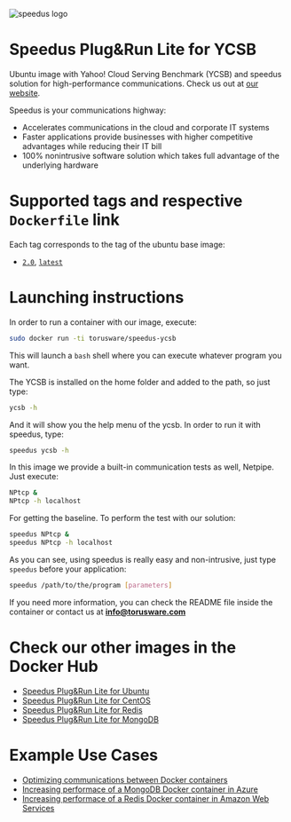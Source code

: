 ![speedus logo](http://dl.torusware.com/images/speedus_small.jpg "Torusware Speedus")

# Speedus Plug&Run Lite for YCSB
Ubuntu image with Yahoo! Cloud Serving Benchmark (YCSB) and speedus solution for high-performance communications. Check us out at [our website](http://torusware.com/).

Speedus is your communications highway:

- Accelerates communications in the cloud and corporate IT systems
- Faster applications provide businesses with higher competitive advantages while reducing their IT bill
- 100% nonintrusive software solution which takes full advantage of the underlying hardware

# Supported tags and respective `Dockerfile` link
Each tag corresponds to the tag of the ubuntu base image:

- [`2.0`](https://github.com/torusware/speedus-ycsb/tree/master/2.0 "2.0 Dockerfile"), [`latest`](https://github.com/torusware/speedus-ycsb/tree/master/2.0 "latest Dockerfile")

# Launching instructions
In order to run a container with our image, execute:
```bash
sudo docker run -ti torusware/speedus-ycsb
```
This will launch a `bash` shell where you can execute whatever program you want.

The YCSB is installed on the home folder and added to the path, so just type:
```bash
ycsb -h
```
And it will show you the help menu of the ycsb. In order to run it with speedus, type:
```bash
speedus ycsb -h
```
In this image we provide a built-in communication tests as well, Netpipe. Just execute:
```bash
NPtcp &
NPtcp -h localhost
```
For getting the baseline. To perform the test with our solution:
```bash
speedus NPtcp &
speedus NPtcp -h localhost
```
As you can see, using speedus is really easy and non-intrusive, just type `speedus` before your application:
```bash
speedus /path/to/the/program [parameters]
```
If you need more information, you can check the README file inside the container or contact us at **info@torusware.com**

# Check our other images in the Docker Hub

- [Speedus Plug&Run Lite for Ubuntu](https://registry.hub.docker.com/u/torusware/speedus-ubuntu/)
- [Speedus Plug&Run Lite for CentOS](https://registry.hub.docker.com/u/torusware/speedus-centos/)
- [Speedus Plug&Run Lite for Redis](https://registry.hub.docker.com/u/torusware/speedus-redis/)
- [Speedus Plug&Run Lite for MongoDB](https://registry.hub.docker.com/u/torusware/speedus-mongo/)

# Example Use Cases

- [Optimizing communications between Docker containers](https://bit.ly/1IZdodU)
- [Increasing performace of a MongoDB Docker container in Azure](https://bit.ly/1LgUzDV)
- [Increasing performace of a Redis Docker container in Amazon Web Services](https://bit.ly/1KsVBJW)


